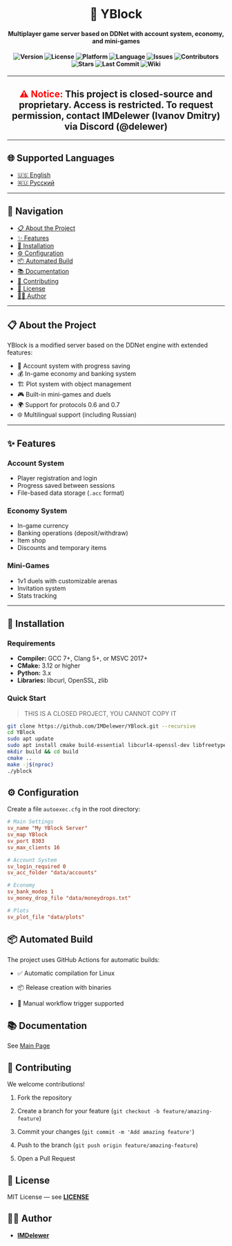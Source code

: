 <div align="center"><h1>🧱 YBlock</h1></div>

<div align="center">
<h4>Multiplayer game server based on DDNet with account system, economy, and mini-games<h4>

![Version](https://img.shields.io/badge/version-1.0.10-blue?style=for-the-badge&logo=appveyor)
![License](https://img.shields.io/badge/License-Close--Source-red?style=for-the-badge&logo=opensourceinitiative)
![Platform](https://img.shields.io/badge/platform-Linux%20%7C%20Windows%20-lightgrey?style=for-the-badge&logo=appveyor)
![Language](https://img.shields.io/badge/language-C++-blue?style=for-the-badge&logo=c%2B%2B)
![Issues](https://img.shields.io/badge/issues-0-brightgreen?style=for-the-badge&logo=github)
![Contributors](https://img.shields.io/badge/contributors-5-lightgrey?style=for-the-badge&logo=github)
![Stars](https://img.shields.io/github/stars/IMDelewer/Y-Block?style=for-the-badge&logo=github)
![Last Commit](https://img.shields.io/github/last-commit/IMDelewer/Y-Block?style=for-the-badge&logo=github)
![Wiki](https://img.shields.io/badge/wiki-Documentation-lightgrey?style=for-the-badge&logo=readthedocs)
</div>

---

<div align="center">
  <h2><strong style="color:red;">⚠️ Notice:</strong> This project is closed-source and proprietary.  
  Access is restricted. To request permission, contact <strong>IMDelewer (Ivanov Dmitry) </strong>via 
   Discord (@delewer)</h2>
</div>

---

## 🌐 Supported Languages

- [🇺🇸 English](/docs/readme/English.md)
- [🇷🇺 Русский](/docs/readme/Russian.md)

---

## 🧭 Navigation

- [📋 About the Project](#-about-the-project)
- [✨ Features](#-features)
- [🚀 Installation](#-installation)
- [⚙️ Configuration](#%EF%B8%8F-configuration)
- [📦 Automated Build](#-automated-build)
- [📚 Documentation](#-documentation)
- [🤝 Contributing](#-contributing)
- [📄 License](#-license)
- [👨‍💻 Author](#‍-author)

---

## 📋 About the Project

YBlock is a modified server based on the DDNet engine with extended features:

- 🔐 Account system with progress saving  
- 💰 In-game economy and banking system  
- 🏗️ Plot system with object management  
- 🎮 Built-in mini-games and duels  
- 🌍 Support for protocols 0.6 and 0.7  
- 🌐 Multilingual support (including Russian)

---

## ✨ Features

### Account System
- Player registration and login  
- Progress saved between sessions  
- File-based data storage (`.acc` format)

### Economy System
- In-game currency  
- Banking operations (deposit/withdraw)  
- Item shop  
- Discounts and temporary items

### Mini-Games
- 1v1 duels with customizable arenas  
- Invitation system  
- Stats tracking

---

## 🚀 Installation

### Requirements
- **Compiler:** GCC 7+, Clang 5+, or MSVC 2017+  
- **CMake:** 3.12 or higher  
- **Python:** 3.x  
- **Libraries:** libcurl, OpenSSL, zlib  

### Quick Start

> THIS IS A CLOSED PROJECT, YOU CANNOT COPY IT

```bash
git clone https://github.com/IMDelewer/YBlock.git --recursive
cd YBlock
sudo apt update
sudo apt install cmake build-essential libcurl4-openssl-dev libfreetype6-dev python3
mkdir build && cd build
cmake ..
make -j$(nproc)
./yblock
```

## ⚙️ Configuration

Create a file `autoexec.cfg` in the root directory:

```cfg
# Main Settings
sv_name "My YBlock Server"
sv_map YBlock
sv_port 8303
sv_max_clients 16

# Account System
sv_login_required 0
sv_acc_folder "data/accounts"

# Economy
sv_bank_modes 1
sv_money_drop_file "data/moneydrops.txt"

# Plots
sv_plot_file "data/plots"
```

## 📦 Automated Build

The project uses GitHub Actions for automatic builds:

- ✅ Automatic compilation for Linux
    
- 📦 Release creation with binaries
    
- 🔄 Manual workflow trigger supported
    

## 📚 Documentation

See [Main Page](/docs/wiki/Main%20Page.md)
    
## 🤝 Contributing

We welcome contributions!

1. Fork the repository
    
2. Create a branch for your feature (`git checkout -b feature/amazing-feature`)
    
3. Commit your changes (`git commit -m 'Add amazing feature'`)
    
4. Push to the branch (`git push origin feature/amazing-feature`)
    
5. Open a Pull Request
    

## 📄 License

MIT License — see **[LICENSE](LICENSE)**

## 👨‍💻 Author

- **[IMDelewer](https://github.com/IMDelewer)**